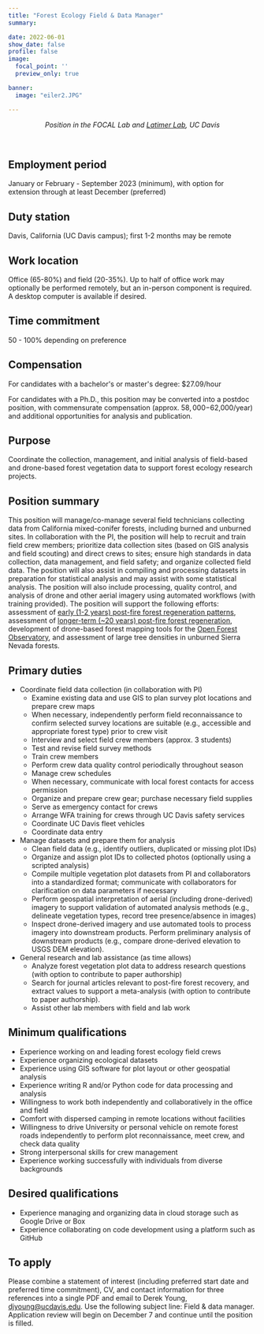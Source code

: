 ```yaml
---
title: "Forest Ecology Field & Data Manager"
summary:

date: 2022-06-01
show_date: false
profile: false
image:
  focal_point: ''
  preview_only: true

banner:
  image: "eiler2.JPG"

---
```


<div align="center">

*Position in the FOCAL Lab and [Latimer Lab](https://latimer.ucdavis.edu/), UC Davis*

</div>

<br>

## **Employment period**

January or February - September 2023 (minimum), with option for extension through at least December (preferred)

## **Duty station**

Davis, California (UC Davis campus); first 1-2 months may be remote

## **Work location**

Office (65-80%) and field (20-35%). Up to half of office work may optionally be performed remotely, but an in-person component is required. A desktop computer is available if desired.

## **Time commitment**

50 - 100% depending on preference

## **Compensation**

For candidates with a bachelor's or master's degree: $27.09/hour

For candidates with a Ph.D., this position may be converted into a postdoc position, with commensurate compensation (approx. $58,000-$62,000/year) and additional opportunities for analysis and publication.

## **Purpose**

Coordinate the collection, management, and initial analysis of field-based and drone-based forest vegetation data to support forest ecology research projects.

## **Position summary**

This position will manage/co-manage several field technicians collecting data from California mixed-conifer forests, including burned and unburned sites. In collaboration with the PI, the position will help to recruit and train field crew members; prioritize data collection sites (based on GIS analysis and field scouting) and direct crews to sites; ensure high standards in data collection, data management, and field safety; and organize collected field data. The position will also assist in compiling and processing datasets in preparation for statistical analysis and may assist with some statistical analysis. The position will also include processing, quality control, and analysis of drone and other aerial imagery using automated workflows (with training provided). The position will support the following efforts: assessment of [early (1-2 years) post-fire forest regeneration patterns](/current-research/early-regen/), assessment of [longer-term (~20 years) post-fire forest regeneration](/current-research/regen-trajectories/), development of drone-based forest mapping tools for the [Open Forest Observatory](http://openforestobservatory.org), and assessment of large tree densities in unburned Sierra Nevada forests.

## **Primary duties**

- Coordinate field data collection (in collaboration with PI)
  - Examine existing data and use GIS to plan survey plot locations and prepare crew maps
  - When necessary, independently perform field reconnaissance to confirm selected survey locations are suitable (e.g., accessible and appropriate forest type) prior to crew visit
  - Interview and select field crew members (approx. 3 students)
  - Test and revise field survey methods
  - Train crew members
  - Perform crew data quality control periodically throughout season
  - Manage crew schedules
  - When necessary, communicate with local forest contacts for access permission
  - Organize and prepare crew gear; purchase necessary field supplies
  - Serve as emergency contact for crews
  - Arrange WFA training for crews through UC Davis safety services
  - Coordinate UC Davis fleet vehicles
  - Coordinate data entry
- Manage datasets and prepare them for analysis
  - Clean field data (e.g., identify outliers, duplicated or missing plot IDs)
  - Organize and assign plot IDs to collected photos (optionally using a scripted analysis)
  - Compile multiple vegetation plot datasets from PI and collaborators into a standardized format; communicate with collaborators for clarification on data parameters if necessary
  - Perform geospatial interpretation of aerial (including drone-derived) imagery to support validation of automated analysis methods (e.g., delineate vegetation types, record tree presence/absence in images)
  - Inspect drone-derived imagery and use automated tools to process imagery into downstream products. Perform preliminary analysis of downstream products (e.g., compare drone-derived elevation to USGS DEM elevation).
- General research and lab assistance (as time allows)
  - Analyze forest vegetation plot data to address research questions (with option to contribute to paper authorship)
  - Search for journal articles relevant to post-fire forest recovery, and extract values to support a meta-analysis (with option to contribute to paper authorship).
  - Assist other lab members with field and lab work

## **Minimum qualifications**

- Experience working on and leading forest ecology field crews
- Experience organizing ecological datasets
- Experience using GIS software for plot layout or other geospatial analysis
- Experience writing R and/or Python code for data processing and analysis
- Willingness to work both independently and collaboratively in the office and field
- Comfort with dispersed camping in remote locations without facilities
- Willingness to drive University or personal vehicle on remote forest roads independently to perform plot reconnaissance, meet crew, and check data quality
- Strong interpersonal skills for crew management
- Experience working successfully with individuals from diverse backgrounds

## **Desired qualifications**

- Experience managing and organizing data in cloud storage such as Google Drive or Box
- Experience collaborating on code development using a platform such as GitHub

## **To apply**

Please combine a statement of interest (including preferred start date and preferred time commitment), CV, and contact information for three references into a single PDF and email to Derek Young, djyoung@ucdavis.edu. Use the following subject line: Field & data manager. Application review will begin on December 7 and continue until the position is filled.

<br>